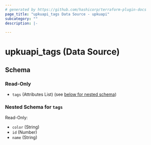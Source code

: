 ```yaml
---
# generated by https://github.com/hashicorp/terraform-plugin-docs
page_title: "upkuapi_tags Data Source - upkuapi"
subcategory: ""
description: |-
  
---
```


# upkuapi_tags (Data Source)





<!-- schema generated by tfplugindocs -->
## Schema

### Read-Only

- `tags` (Attributes List) (see [below for nested schema](#nestedatt--tags))

<a id="nestedatt--tags"></a>
### Nested Schema for `tags`

Read-Only:

- `color` (String)
- `id` (Number)
- `name` (String)
